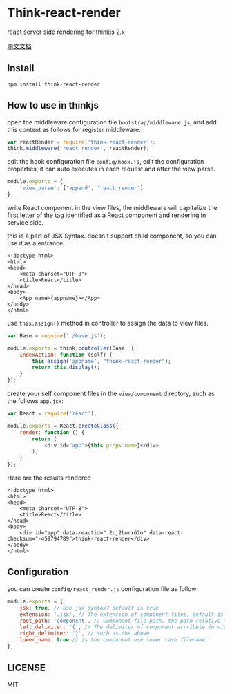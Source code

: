 # Think-react-render

react server side rendering for thinkjs 2.x

[中文文档](https://github.com/AlphaTr/think-react-render/blob/master/README_zh-CN.md)

## Install

```
npm install think-react-render
```

## How to use in thinkjs

open the middleware configuration file `bootstrap/middleware.js`, and add this content as follows for register middleware:

```javascript
var reactRender = require('think-react-render');
think.middleware('react_render', reactRender);
```

edit the hook configuration file `config/hook.js`, edit the configuration properties, it can auto executes in each request and after the view parse.

```javascript
module.exports = {
    'view_parse': ['append', 'react_render']
};
```

write React component in the view files, the middleware will capitalize the first letter of the tag identified as a React component and rendering in service side.

this is a part of JSX Syntax. doesn't support child component, so you can use it as a entrance.

```
<!doctype html>
<html>
<head>
    <meta charset="UTF-8">
    <title>React</title>
</head>
<body>
    <App name={appname}></App>
</body>
</html>
```

use `this.assign()` method in controller to assign the data to view files.

```javascript
var Base = require('./base.js');

module.exports = think.controller(Base, {
    indexAction: function (self) {
        this.assign('appname', "think-react-render");
        return this.display();
    }
});
```

create your self component files in the `view/component` directory, such as the follows `app.jsx`:

```javascript
var React = require('react');

module.exports = React.createClass({
    render: function () {
        return (
            <div id="app">{this.props.name}</div>
        );
    }
});
```

Here are the results rendered

```
<!doctype html>
<html>
<head>
    <meta charset="UTF-8">
    <title>React</title>
</head>
<body>
    <div id="app" data-reactid=".2cj2burx62o" data-react-checksum="-459794789">think-react-render</div>
</body>
</html>
```

## Configuration

you can create `config/react_render.js` configuration file as follow:

```javascript
module.exports = {
    jsx: true, // use jsx syntax? default is true
    extension: '.jsx', // The extension of component files, default is .jsx,
    root_path: 'component', // Component file path, the path relative for `view.root_path`, and this support absolute path.
    left_delimiter: '{', // The delimiter of component arrribute in view files, such as "name={appname}", this configuration doesn't work for react component file, you can change it when the default value conflict with view file syntax.
    right_delimiter: '}', // such as the above
    lower_name: true // is the component use lower case filename.
};
```

## LICENSE

MIT
